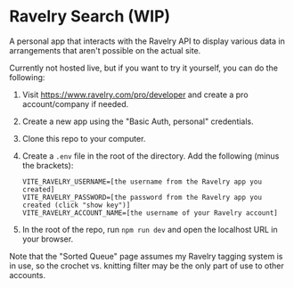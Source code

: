 # Ravelry Search (WIP)

A personal app that interacts with the Ravelry API to display various data in arrangements that aren't possible on the actual site.

Currently not hosted live, but if you want to try it yourself, you can do the following:

1. Visit https://www.ravelry.com/pro/developer and create a pro account/company if needed.
2. Create a new app using the "Basic Auth, personal" credentials.
3. Clone this repo to your computer.
4. Create a `.env` file in the root of the directory. Add the following (minus the brackets):

   ```
   VITE_RAVELRY_USERNAME=[the username from the Ravelry app you created]
   VITE_RAVELRY_PASSWORD=[the password from the Ravelry app you created (click "show key")]
   VITE_RAVELRY_ACCOUNT_NAME=[the username of your Ravelry account]
   ```

5. In the root of the repo, run `npm run dev` and open the localhost URL in your browser.

Note that the "Sorted Queue" page assumes my Ravelry tagging system is in use, so the crochet vs. knitting filter may be the only part of use to other accounts.
